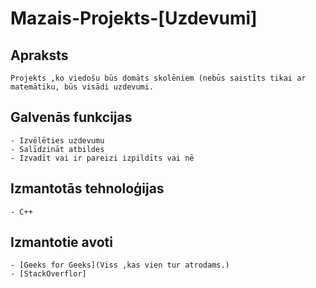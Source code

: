 # Mazais-Projekts-[Uzdevumi]

## Apraksts
	Projekts ,ko viedošu būs domāts skolēniem (nebūs saistīts tikai ar matemātiku, būs visādi uzdevumi.
## Galvenās funkcijas
	- Izvēlēties uzdevumu
	- Salīdzināt atbildes 
	- Izvadīt vai ir pareizi izpildīts vai nē
## Izmantotās tehnoloģijas
	- C++
## Izmantotie avoti
	- [Geeks for Geeks](Viss ,kas vien tur atrodams.)
	- [StackOverflor]
